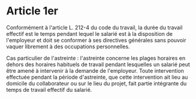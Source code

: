 # Article 1er

  
 Conformément à l'article L. 212-4 du code du travail, la durée du travail effectif est le temps pendant lequel le salarié est à la disposition de l'employeur et doit se conformer à ses directives générales sans pouvoir vaquer librement à des occupations personnelles.  
  
 Cas particulier de l'astreinte : l'astreinte concerne les plages horaires en dehors des horaires habituels de travail pendant lesquelles un salarié peut être amené à intervenir à la demande de l'employeur. Toute intervention effectuée pendant la période d'astreinte, que cette intervention ait lieu au domicile du collaborateur ou sur le lieu du projet, fait partie intégrante du temps de travail effectif du salarié.  
